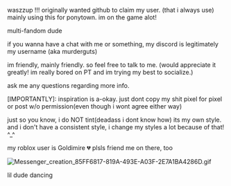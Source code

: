 waszzup !!! originally wanted github to claim my user. (that i always use) mainly using this for ponytown.  im on the game alot!

multi-fandom dude

if you wanna have a chat with me or something, my discord is legitimately my username (aka murderguts)

im friendly, mainly friendly.
so feel free to talk to me. (would appreciate it greatly! im really bored on PT and im trying my best to socialize.)

ask me any questions regarding more info.

[IMPORTANTLY]: inspiration is a-okay. just dont copy my shit pixel for pixel or post w/o permission(even though i wont agree either way)

just so you know, i do NOT tint(deadass i dont know how) its my own style. and i don't have a consistent style, i change my styles a lot because of that! ^_^

my roblox user is Goldimire 💔 plsls friend 
me on there, too

![Messenger_creation_85FF6817-819A-493E-A03F-2E7A1BA4286D.gif](https://github.com/user-attachments/assets/0c925708-f21b-4366-a92f-8584d81afeed)

lil dude dancing
